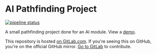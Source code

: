 # AI Pathfinding Project

[![pipeline status](https://gitlab.com/louis.jackman/ai-pathfinding-project/badges/master/pipeline.svg)](https://gitlab.com/louis.jackman/ai-pathfinding-project/-/commits/master)

A small pathfinding project done for an AI module. View a
[demo](https://volatilethunk.com/projects/ai-pathfinding-project/index.html).

This repository is hosted [on
GitLab.com](https://gitlab.com/louis.jackman/ai-pathfinding-project). If you're
seeing this on GitHub, you're on the official GitHub mirror. [Go to
GitLab](https://gitlab.com/louis.jackman/ai-pathfinding-project) to contribute.

